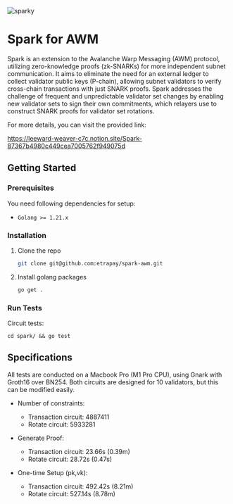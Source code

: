 ![sparky](https://github.com/etrapay/spark-awm/assets/69128891/dd8cb6e3-e9f2-41c6-b193-652c349cd4d0)
# Spark for AWM

Spark is an extension to the Avalanche Warp Messaging (AWM) protocol, utilizing zero-knowledge proofs (zk-SNARKs) for more independent subnet communication. It aims to eliminate the need for an external ledger to collect validator public keys (P-chain), allowing subnet validators to verify cross-chain transactions with just SNARK proofs. Spark addresses the challenge of frequent and unpredictable validator set changes by enabling new validator sets to sign their own commitments, which relayers use to construct SNARK proofs for validator set rotations. 

For more details, you can visit the provided link:

https://leeward-weaver-c7c.notion.site/Spark-87367b4980c449cea7005762f949075d

## Getting Started

### Prerequisites

You need following dependencies for setup:

- `Golang >= 1.21.x `

### Installation

1. Clone the repo
   ```sh
   git clone git@github.com:etrapay/spark-awm.git
   ```
2. Install golang packages

   ```sh
   go get .
   ```



### Run Tests

Circuit tests:

```
cd spark/ && go test
```

## Specifications

All tests are conducted on a Macbook Pro (M1 Pro CPU), using Gnark with Groth16 over BN254.
Both circuits are designed for 10 validators, but this can be modified easily.

- Number of constraints:

  -   Transaction circuit: 4887411
  -   Rotate circuit: 5933281 

- Generate Proof:

  -   Transaction circuit: 23.66s (0.39m)
  -   Rotate circuit: 28.72s (0.47s)


- One-time Setup (pk,vk):

  -   Transaction circuit: 492.42s (8.21m)
  -   Rotate circuit: 527.14s (8.78m)